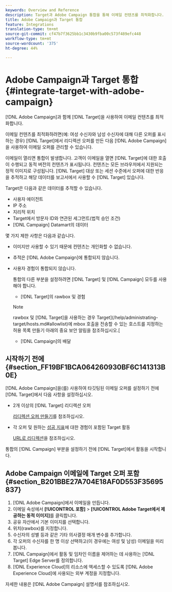 ```yaml
---
keywords: Overview and Reference
description: Target과 Adobe Campaign 통합을 통해 이메일 컨텐츠를 최적화합니다.
title: Adobe Campaign과 Target 통합
feature: Integrations
translation-type: tm+mt
source-git-commit: cf47b7f3625bb1c3430b9fba00c573f489efc448
workflow-type: tm+mt
source-wordcount: '375'
ht-degree: 44%

---
```



# Adobe Campaign과 Target 통합{#integrate-target-with-adobe-campaign}

[!DNL Adobe Campaign]과 함께 [!DNL Target]을 사용하여 이메일 컨텐츠를 최적화합니다.

이메일 컨텐츠를 최적화하려면(예: 여성 수신자와 남성 수신자에 대해 다른 오퍼를 표시하는 경우) [!DNL Target]에서 리디렉션 오퍼를 만든 다음 [!DNL Adobe Campaign]을 사용하여 이메일 오퍼를 관리할 수 있습니다.

이메일이 열리면 통합이 발생합니다. 고객이 이메일을 열면 [!DNL Target]에 대한 호출이 수행되고 동적 버전의 컨텐츠가 표시됩니다. 컨텐츠는 모든 브라우저에서 지원되는 정적 이미지로 구성됩니다. [!DNL Target] 대상 또는 세션 수준에서 오퍼에 대한 반응을 추적하고 해당 데이터를 보고서에서 사용할 수  [!DNL Target] 있습니다.

Target은 다음과 같은 데이터를 추적할 수 있습니다.

* 사용자 에이전트
* IP 주소
* 지리적 위치
* Target에서 방문자 ID와 연관된 세그먼트(법적 승인 조건)
* [!DNL Campaign] Datamart의 데이터

몇 가지 제한 사항은 다음과 같습니다.

* 이미지만 사용할 수 있기 때문에 컨텐츠는 개인화할 수 없습니다.
* 추적은 [!DNL Adobe Campaign]에 통합되지 않습니다.
* 사용자 경험이 통합되지 않습니다.

   통합의 다른 부분을 설정하려면 [!DNL Target] 및 [!DNL Campaign] 모두를 사용해야 합니다.

   * [!DNL Target]의 rawbox 및 경험
   >[!NOTE]
   >
   >rawbox 및 [!DNL Target]을 사용하는 경우 Target](/help/administrating-target/hosts.md#allowlist)에 mbox 호출을 전송할 수 있는 호스트를 지정하는 허용 목록 만들기 아래의 중요 보안 알림을 참조하십시오.[

   * [!DNL Campaign]의 배달



## 시작하기 전에 {#section_FF19BF1BCA064260930BF6C141313B0E}

[!DNL Adobe Campaign]을(를) 사용하여 타깃팅된 이메일 오퍼를 설정하기 전에 [!DNL Target]에서 다음 사항을 설정하십시오.

* 2개 이상의 [!DNL Target] 리디렉션 오퍼

   [리디렉션 오퍼 만들기](/help/c-experiences/c-manage-content/offer-redirect.md)를 참조하십시오.
* 각 오퍼 및 원하는 [성공 지표](/help/c-activities/r-success-metrics/success-metrics.md)에 대한 경험이 포함된 Target 활동

   [URL로 리디렉션](/help/c-experiences/c-visual-experience-composer/redirect-offer.md)을 참조하십시오.

통합의 [!DNL Campaign] 부분을 설정하기 전에 [!DNL Target]에서 활동을 시작합니다.

## Adobe Campaign 이메일에 Target 오퍼 포함 {#section_B201BBE27A704E18AF0D553F35695837}

1. [!DNL Adobe Campaign]에서 이메일을 만듭니다.
1. 이메일 속성에서 **[!UICONTROL 포함]** > **[!UICONTROL Adobe Target에서 제공하는 동적 이미지]**&#x200B;를 클릭합니다.
1. 공유 자산에서 기본 이미지를 선택합니다.
1. 위치(rawbox)를 지정합니다.
1. 수신자의 성별 등과 같은 기타 의사결정 매개 변수를 추가합니다.
1. 각 오퍼의 수신자를 한 명 이상 선택하고(이 경우에는 여성 및 남성) 이메일을 미리 봅니다.
1. [!DNL Campaign]에서 활동 및 임차인 이름을 제어하는 데 사용하는 [!DNL Target] Edge Server를 정의합니다.
1. [!DNL Experience Cloud]의 리소스에 액세스할 수 있도록 [!DNL Adobe Experience Cloud]에 사용되는 외부 계정을 지정합니다.

자세한 내용은 [!DNL Adobe Campaign] 설명서를 참조하십시오.
